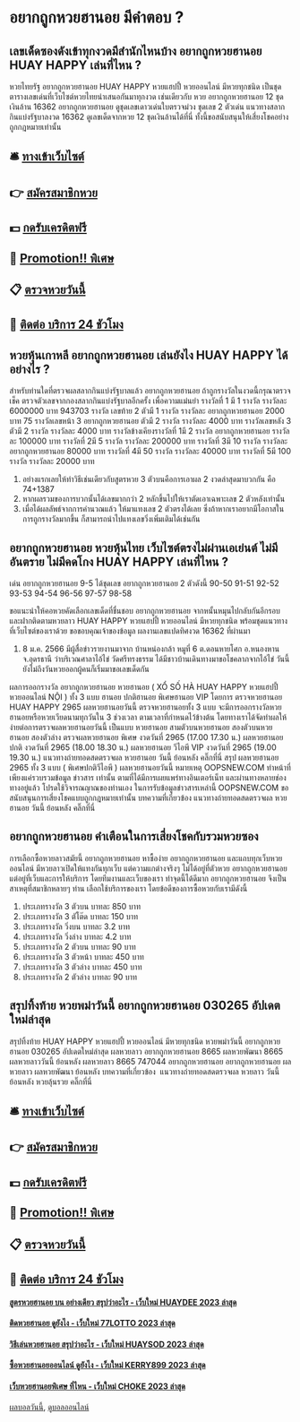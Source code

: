 # อยากถูกหวยฮานอย มีคำตอบ ?
## เลขเด็ดซองดังเข้าทุกงวดมีสำนักไหนบ้าง อยากถูกหวยฮานอย HUAY HAPPY เล่นที่ไหน ?
หวยไทยรัฐ อยากถูกหวยฮานอย HUAY HAPPY หวยแฮปปี้ หวยออนไลน์ มีหวยทุกชนิด เป็นชุดตารางเลขเด่นที่เว็บไซต์หวยไทยนำเสนอกันมาทุกงวด เช่นเดียวกับ หวย อยากถูกหวยฮานอย 12 ชุดเงินล้าน 16362 อยากถูกหวยฮานอย ดูชุดเลขเดาวเด่นใบตรวจม่วง ชุดเลข 2 ตัวเด่น แนวทางสลากกินแบ่งรัฐบาลงวด 16362 ดูเลขเด็ดจากหวย 12 ชุดเงินล้านได้ที่นี่ ทั้งนี้ขอสนับสนุนให้เสี่ยงโชคอย่างถูกกฎหมายเท่านั้น

## 🛎 [ทางเข้าเว็บไซต์](https://bit.ly/3BG5bNw)
## 👉 [สมัครสมาชิกหวย](https://bit.ly/3BG5bNw)
## 💵 [กดรับเครดิตฟรี](https://bit.ly/3C3mvgS)
## 👑 [Promotion!! พิเศษ](https://bit.ly/3C3mvgS)
## 📋 [ตรวจหวยวันนี้](https://bit.ly/3C3mvgS)
## 📱 [ติดต่อ บริการ 24 ชัวโมง](https://bit.ly/3C3mvgS)

## หวยหุ้นเกาหลี อยากถูกหวยฮานอย เล่นยังไง HUAY HAPPY ได้อย่างไร ?
สำหรับท่านใดที่ตรวจผลสลากกินแบ่งรัฐบาลแล้ว อยากถูกหวยฮานอย ถ้าถูกรางวัลในงวดนี้กรุณาตรวจเช็ค ตรวจตัวเลขจากกองสลากกินแบ่งรัฐบาลอีกครั้ง เพื่อความแม่นยำ
รางวัลที่ 1 มี 1 รางวัล รางวัลละ 6000000 บาท
943703
รางวัล เลขท้าย 2 ตัวมี 1 รางวัล รางวัลละ อยากถูกหวยฮานอย 2000 บาท
75
รางวัลเลขหน้า 3 อยากถูกหวยฮานอย ตัวมี 2 รางวัล รางวัลละ 4000 บาท
รางวัลเลขหลัง 3 ตัวมี 2 รางวัล รางวัลละ 4000 บาท
รางวัลข้างเคียงรางวัลที่ 1มี 2 รางวัล อยากถูกหวยฮานอย รางวัลละ 100000 บาท
รางวัลที่ 2มี 5 รางวัล รางวัลละ 200000 บาท
รางวัลที่ 3มี 10 รางวัล รางวัลละ อยากถูกหวยฮานอย 80000 บาท
รางวัลที่ 4มี 50 รางวัล รางวัลละ 40000 บาท
รางวัลที่ 5มี 100 รางวัล รางวัลละ 20000 บาท
1. อย่างแรกเลยให้ทำวิธีเช่นเดียวกับสูตรหวย 3 ตัวบนคือการเอาผล 2 งวดล่าสุดมาบวกกัน คือ 74+1387
2. หากผลรวมของการบวกนั้นได้เลขมากกว่า 2 หลักขึ้นไปให้เราตัดเอาเฉพาะเลข 2 ตัวหลังเท่านั้น
3. เมื่อได้ผลลัพธ์จากการคำนวณแล้ว ให้มาแทงเลข 2 ตัวตรงได้เลย ซึ่งถ้าหากเราอยากมีโอกาสในการถูกรางวัลมากขึ้น ก็สามารถนำไปแทงเลขวิ่งเพิ่มเติมได้เช่นกัน

## อยากถูกหวยฮานอย หวยหุ้นไทย เว็บไซต์ตรงไม่ผ่านเอเย่นต์ ไม่มีอันตราย ไม่มีคดโกง HUAY HAPPY เล่นที่ไหน ?
เด่น อยากถูกหวยฮานอย 9-5 ได้ชุดเลข อยากถูกหวยฮานอย 2 ตัวดังนี้
90-50
91-51
92-52
93-53
94-54
96-56
97-57
98-58

ขอแนะนำให้คอหวยคัดเลือกเลขเด็ดที่ชื่นชอบ อยากถูกหวยฮานอย จากหนั้นหมุนไปกลับกันอีกรอบ และฝากติดตามหวยลาว HUAY HAPPY หวยแฮปปี้ หวยออนไลน์ มีหวยทุกชนิด พร้อมชุดแนวทางที่เว็บไซต์ของเราด้วย
ขอขอบคุณเจ้าของข้อมูล
ผลงานเลขแปดทิศงวด 16362 ที่ผ่านมา
1. 8 ม.ค. 2566 มีผู้สื่อข่าวรายงานมาจาก บ้านหน่องกล้า หมูที่ 6 ต.ดอนหายโศก อ.หนองหาน จ.อุดรธานี ว่าบริเวณศาลาไอ้ไข่ วัดศรีทรงธรรม ได้มีชาวบ้านเดินทางมาขอโชคลาภจากไอ้ไข่ วันนี้ยังไม่ถึงวันหวยออกผู้คนก็เริ่มมาขอเลขเด็ดกัน

ผลการออกรางวัล อยากถูกหวยฮานอย หวยฮานอย ( XỔ SỐ HÀ HUAY HAPPY หวยแฮปปี้ หวยออนไลน์ NỘI ) ทั้ง 3 แบบ ฮานอย ปกติฮานอย พิเศษฮานอย VIP
โดยการ ตรวจหวยฮานอย HUAY HAPPY 2965 ผลหวยฮานอยวันนี้ ตรวจหวยฮานอยทั้ง 3 แบบ จะมีการออกรางวัลหวยฮานอยหรือหวยเวียดนามทุกวันใน 3 ช่วงเวลา ตามเวลาที่กำหนดไว้ข้างต้น โดยทางเราได้จัดทำผลให้ง่ายต่อการตรวจผลหวยฮานอยวันนี้ เป็นแบบ หวยฮานอย สามตัวบนหวยฮานอย สองตัวบนหวยฮานอย สองตัวล่าง
ตรวจผลหวยฮานอย พิเศษ งวดวันที่ 2965 (17.00 17.30 น.)
ผลหวยฮานอย ปกติ งวดวันที่ 2965 (18.00 18.30 น.)
ผลหวยฮานอย วีไอพี VIP งวดวันที่ 2965 (19.00 19.30 น.)
 แนวทางถ่ายทอดสดตรวจผล หวยฮานอย วันนี้ ย้อนหลัง คลิ๊กที่นี่ 
สรุป ผลหวยฮานอย 2965 ทั้ง 3 แบบ ( พิเศษปกติวีไอพี ) ผลหวยฮานอยวันนี้
หมายเหตุ OOPSNEW.COM ทำหน้าที่เพียงแค่รวบรวมข้อมูล ข่าวสาร เท่านั้น ตามที่ได้มีการเผยแพร่ทางอินเตอร์เน็ท และผ่านทางหลายช่องทางอยู่แล้ว โปรดใช้วิจารณญาณของท่านเอง ในการรับข้อมูลข่าวสารเหล่านี้ OOPSNEW.COM ขอสนับสนุนการเสี่ยงโชคแบบถูกกฎหมายเท่านั้น
บทความที่เกี่ยวข้อง
แนวทางถ่ายทอดสดตรวจผล หวยฮานอย วันนี้ ย้อนหลัง คลิ๊กที่นี่

## อยากถูกหวยฮานอย คำเตือนในการเสี่ยงโชคกับรวมหวยซอง
การเลือกซื้อหวยลาวสมัยนี้ อยากถูกหวยฮานอย หาซื้อง่าย อยากถูกหวยฮานอย และแถบทุกเว็บหวยออนไลน์ มีหวยลาวเปิดให้แทงกันทุกเว็บ แต่ความแกต่างจริงๆ ไม่ได้อยู่ที่ตัวหวย อยากถูกหวยฮานอย แต่อยู่ที่เว็บและการให้บริการ โดยทีมงานและเว็บของเรา ทำจุดนี้ได้ดีมาก อยากถูกหวยฮานอย จึงเป็นสาเหตุที่สมาชิกหลายๆ ท่าน เลือกใช้บริการของเรา โดยข้อดีของการซื้อหวยกับเรามีดังนี้
1. ประเภทรางวัล 3 ตัวบน บาทละ 850 บาท
2. ประเภทรางวัล 3 ตัโต๊ด บาทละ 150 บาท
3. ประเภทรางวัล วิ่งบน บาทละ 3.2 บาท
4. ประเภทรางวัล วิ่งล่าง บาทละ 4.2 บาท
5. ประเภทรางวัล 2 ตัวบน บาทละ 90 บาท
6. ประเภทรางวัล 3 ตัวหน้า บาทละ 450 บาท
7. ประเภทรางวัล 3 ตัวล่าง บาทละ 450 บาท
8. ประเภทรางวัล 2 ตัวล่าง บาทละ 90 บาท

## สรุปทิ้งท้าย หวยพม่าวันนี้ อยากถูกหวยฮานอย 030265 อัปเดตใหม่ล่าสุด
สรุปทิ้งท้าย HUAY HAPPY หวยแฮปปี้ หวยออนไลน์ มีหวยทุกชนิด หวยพม่าวันนี้ อยากถูกหวยฮานอย 030265 อัปเดตใหม่ล่าสุด ผลหวยลาว อยากถูกหวยฮานอย 8665 ผลหวยพัฒนา 8665 ผลหวยลาววันนี้ ย้อนหลัง
ผลหวยลาว 8665 747044
 อยากถูกหวยฮานอย อยากถูกหวยฮานอย ผลหวยลาว ผลหวยพัฒนา ย้อนหลัง 
บทความที่เกี่ยวข้อง
 แนวทางถ่ายทอดสดตรวจผล หวยลาว วันนี้ ย้อนหลัง หวยลุ้นรวย คลิ๊กที่นี่  

## 🛎 [ทางเข้าเว็บไซต์](https://bit.ly/3BG5bNw)
## 👉 [สมัครสมาชิกหวย](https://bit.ly/3BG5bNw)
## 💵 [กดรับเครดิตฟรี](https://bit.ly/3C3mvgS)
## 👑 [Promotion!! พิเศษ](https://bit.ly/3C3mvgS)
## 📋 [ตรวจหวยวันนี้](https://bit.ly/3C3mvgS)
## 📱 [ติดต่อ บริการ 24 ชัวโมง](https://bit.ly/3C3mvgS)

#### [สูตรหวยฮานอย บน อย่างเดียว สรุปว่าอะไร - เว็บใหม่ HUAYDEE 2023 ล่าสุด](https://atom.io/themes/สูตรหวยฮานอย%20บน%20อย่างเดียว%20สรุปว่าอะไร%20-%20เว็บใหม่%20huaydee%202023%20ล่าสุด)
#### [ติดหวยฮานอย ดูยังไง - เว็บใหม่ 77LOTTO 2023 ล่าสุด](https://atom.io/themes/ติดหวยฮานอย%20ดูยังไง%20-%20เว็บใหม่%2077lotto%202023%20ล่าสุด)
#### [วิธีเล่นหวยฮานอย สรุปว่าอะไร - เว็บใหม่ HUAYSOD 2023 ล่าสุด](https://atom.io/themes/วิธีเล่นหวยฮานอย%20สรุปว่าอะไร%20-%20เว็บใหม่%20huaysod%202023%20ล่าสุด)
#### [ซื้อหวยฮานอยออนไลน์ ดูยังไง - เว็บใหม่ KERRY899 2023 ล่าสุด](https://atom.io/themes/ซื้อหวยฮานอยออนไลน์%20ดูยังไง%20-%20เว็บใหม่%20kerry899%202023%20ล่าสุด)
#### [เว็บหวยฮานอยพิเศษ ที่ไหน - เว็บใหม่ CHOKE 2023 ล่าสุด](https://atom.io/themes/เว็บหวยฮานอยพิเศษ%20ที่ไหน%20-%20เว็บใหม่%20choke%202023%20ล่าสุด)

[ผลบอลวันนี้](https://siamsport.tv "ผลบอลวันนี้"), [ดูบอลออนไลน์](https://siamsport.tv/ดูบอลสด "ดูบอลออนไลน์")
